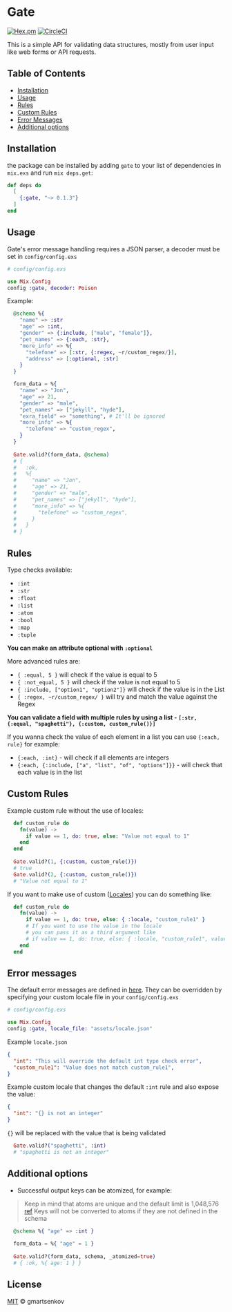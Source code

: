 # Gate
[![Hex.pm](https://img.shields.io/hexpm/v/gate.svg)](https://hex.pm/packages/gate)
[![CircleCI](https://circleci.com/gh/gmartsenkov/gate.svg?style=svg)](https://circleci.com/gh/gmartsenkov/gate)

This is a simple API for validating data structures, mostly from user input like web forms or API requests.

## Table of Contents
- [Installation](#installation)
- [Usage](#usage)
- [Rules](#rules)
- [Custom Rules](#custom-rules)
- [Error Messages](#error-messages)
- [Additional options](#additional-options)

## Installation

the package can be installed
by adding `gate` to your list of dependencies in `mix.exs` and run `mix deps.get`:

```elixir
def deps do
  [
    {:gate, "~> 0.1.3"}
  ]
end
```

## Usage
Gate's error message handling requires a JSON parser, a decoder must be set in `config/config.exs`

``` elixir
# config/config.exs

use Mix.Config
config :gate, decoder: Poison
```

Example:
```elixir
  @schema %{
    "name" => :str
    "age" => :int,
    "gender" => {:include, ["male", "female"]},
    "pet_names" => {:each, :str},
    "more_info" => %{
      "telefone" => [:str, {:regex, ~r/custom_regex/}],
      "address" => [:optional, :str]
    }
  }

  form_data = %{
    "name" => "Jon",
    "age" => 21,
    "gender" => "male",
    "pet_names" => ["jekyll", "hyde"],
    "exra_field" => "something", # It'll be ignored
    "more_info" => %{
      "telefone" => "custom_regex",
    }
  }
  
  Gate.valid?(form_data, @schema)
  # { 
  #   :ok, 
  #   %{
  #     "name" => "Jon",
  #     "age" => 21,
  #     "gender" => "male",
  #     "pet_names" => ["jekyll", "hyde"],
  #     "more_info" => %{
  #       "telefone" => "custom_regex",
  #     }
  #   } 
  # }
```

## Rules

Type checks available:
* `:int`
* `:str`
* `:float`
* `:list`
* `:atom`
* `:bool`
* `:map`
* `:tuple`

**You can make an attribute optional with `:optional`**

More advanced rules are:
* `{ :equal, 5 }` will check if the value is equal to 5
* `{ :not_equal, 5 }` will check if the value is not equal to 5
* `{ :include, ["option1", "option2"]}` will check if the value is in the List
* `{ :regex, ~r/custom_regex/ }` will try and match the value against the Regex

**You can validate a field with multiple rules by using a list - `[:str, {:equal, "spaghetti"}, {:custom, custom_rule()}]`**

If you wanna check the value of each element in a list you can use `{:each, rule}` for example:
* `{:each, :int}` - will check if all elements are integers
* `{:each, {:include, ["a", "list", "of", "options"]}}` - will check that each value is in the list
## Custom Rules

Example custom rule without the use of locales:
```elixir
  def custom_rule do
    fn(value) ->
      if value == 1, do: true, else: "Value not equal to 1"
    end
  end
  
  Gate.valid?(1, {:custom, custom_rule()})
  # true
  Gate.valid?(2, {:custom, custom_rule()})
  # "Value not equal to 1"
```

If you want to make use of custom ([Locales](#error-messages)) you can do something like:
```elixir
  def custom_rule do
    fn(value) ->
      if value == 1, do: true, else: { :locale, "custom_rule1" }
      # If you want to use the value in the locale 
      # you can pass it as a third argument like
      # if value == 1, do: true, else: { :locale, "custom_rule1", value }
    end
  end
```

## Error messages
The default error messages are defined in [here](https://github.com/gmartsenkov/gate/blob/master/assets/default_locale.json).
They can be overridden by specifying your custom locale file in your `config/config.exs`

``` elixir
# config/config.exs

use Mix.Config
config :gate, locale_file: "assets/locale.json"
```
Example `locale.json`
``` json
{
  "int": "This will override the default int type check error",
  "custom_rule1": "Value does not match custom_rule1",
}
```
Example custom locale that changes the default `:int` rule and also expose the value:
``` json
{
  "int": "{} is not an integer"
}
```
`{}` will be replaced with the value that is being validated
``` elixir
  Gate.valid?("spaghetti", :int)
  # "spaghetti is not an integer"
```

## Additional options

* Successful output keys can be atomized, for example:
> Keep in mind that atoms are unique and the default limit is 1,048,576 [ref](http://erlang.org/doc/efficiency_guide/advanced.html)
> Keys will not be converted to atoms if they are not defined in the schema

``` elixir
  @schema %{ "age" => :int }
  
  form_data = %{ "age" = 1 }
  
  Gate.valid?(form_data, schema, _atomized=true)
  # { :ok, %{ age: 1 } }
```

## License

[MIT](LICENSE) &copy; gmartsenkov
